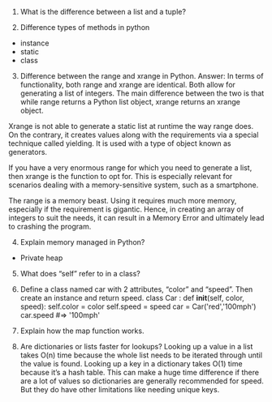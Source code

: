 1.  What is the difference between a list and a tuple?

2. Difference types of methods in python
 - instance
 - static
 - class

3. Difference between the range and xrange in Python.
Answer: In terms of functionality, both range and xrange are identical. 
Both allow for generating a list of integers. 
The main difference between the two is that while range returns a Python list object, 
xrange returns an xrange object.

Xrange is not able to generate a static list at runtime the way range does. 
On the contrary, it creates values along with the requirements via a special technique called yielding. 
It is used with a type of object known as generators.

If you have a very enormous range for which you need to generate a list, then xrange is the function to opt for.
This is especially relevant for scenarios dealing with a memory-sensitive system, such as a smartphone.

The range is a memory beast. Using it requires much more memory, especially if the requirement is gigantic. 
Hence, in creating an array of integers to suit the needs, it can result in a Memory Error and ultimately lead to 
crashing the program.

4. Explain memory managed in Python? 
- Private heap

5. What does “self” refer to in a class?

6. Define a class named car with 2 attributes, “color” and “speed”. Then create an instance and return speed.
class Car :
    def __init__(self, color, speed):
        self.color = color
        self.speed = speed
car = Car('red','100mph')
car.speed
#=> '100mph'

7.  Explain how the map function works.

8. Are dictionaries or lists faster for lookups?
Looking up a value in a list takes O(n) time because the whole list needs to be iterated through until the value is found.
Looking up a key in a dictionary takes O(1) time because it’s a hash table.
This can make a huge time difference if there are a lot of values so dictionaries are generally recommended for speed. But they do have other limitations like needing unique keys.

